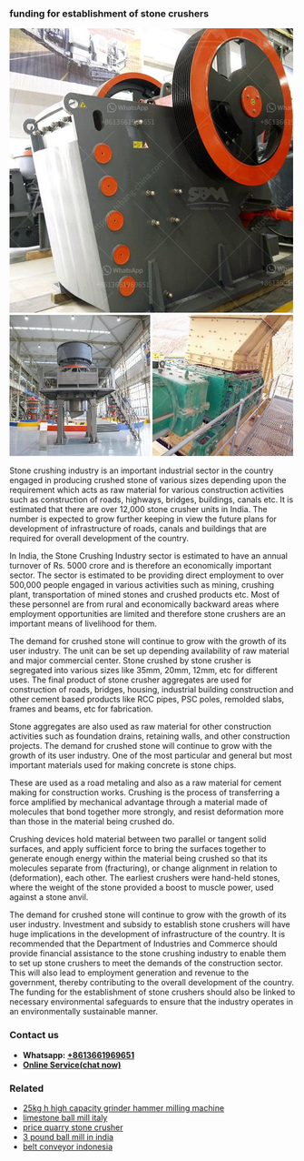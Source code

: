<h3>funding for establishment of stone crushers</h3><img src='1708309500.jpg' alt=''><p>Stone crushing industry is an important industrial sector in the country engaged in producing crushed stone of various sizes depending upon the requirement which acts as raw material for various construction activities such as construction of roads, highways, bridges, buildings, canals etc. It is estimated that there are over 12,000 stone crusher units in India. The number is expected to grow further keeping in view the future plans for development of infrastructure of roads, canals and buildings that are required for overall development of the country.</p><p>In India, the Stone Crushing Industry sector is estimated to have an annual turnover of Rs. 5000 crore and is therefore an economically important sector. The sector is estimated to be providing direct employment to over 500,000 people engaged in various activities such as mining, crushing plant, transportation of mined stones and crushed products etc. Most of these personnel are from rural and economically backward areas where employment opportunities are limited and therefore stone crushers are an important means of livelihood for them.</p><p>The demand for crushed stone will continue to grow with the growth of its user industry. The unit can be set up depending availability of raw material and major commercial center. Stone crushed by stone crusher is segregated into various sizes like 35mm, 20mm, 12mm, etc for different uses. The final product of stone crusher aggregates are used for construction of roads, bridges, housing, industrial building construction and other cement based products like RCC pipes, PSC poles, remolded slabs, frames and beams, etc for fabrication.</p><p>Stone aggregates are also used as raw material for other construction activities such as foundation drains, retaining walls, and other construction projects. The demand for crushed stone will continue to grow with the growth of its user industry. One of the most particular and general but most important materials used for making concrete is stone chips.</p><p>These are used as a road metaling and also as a raw material for cement making for construction works. Crushing is the process of transferring a force amplified by mechanical advantage through a material made of molecules that bond together more strongly, and resist deformation more than those in the material being crushed do.</p><p>Crushing devices hold material between two parallel or tangent solid surfaces, and apply sufficient force to bring the surfaces together to generate enough energy within the material being crushed so that its molecules separate from (fracturing), or change alignment in relation to (deformation), each other. The earliest crushers were hand-held stones, where the weight of the stone provided a boost to muscle power, used against a stone anvil.</p><p>The demand for crushed stone will continue to grow with the growth of its user industry. Investment and subsidy to establish stone crushers will have huge implications in the development of infrastructure of the country. It is recommended that the Department of Industries and Commerce should provide financial assistance to the stone crushing industry to enable them to set up stone crushers to meet the demands of the construction sector. This will also lead to employment generation and revenue to the government, thereby contributing to the overall development of the country. The funding for the establishment of stone crushers should also be linked to necessary environmental safeguards to ensure that the industry operates in an environmentally sustainable manner.</p><h3>Contact us</h3><ul><li><strong>Whatsapp:&nbsp;<a href="https://wa.me/8613661969651">+8613661969651</a></strong></li><li><a href="https://swt.shibang-china.com/?git&amp;zhl&amp;funding for establishment of stone crushers"><strong>Online Service(chat now)</strong></a></li></ul><h3>Related</h3><ul><li><a href='25kg h high capacity grinder hammer milling machine.md'>25kg h high capacity grinder hammer milling machine</a></li><li><a href='limestone ball mill italy.md'>limestone ball mill italy</a></li><li><a href='price quarry stone crusher.md'>price quarry stone crusher</a></li><li><a href='3 pound ball mill in india.md'>3 pound ball mill in india</a></li><li><a href='belt conveyor indonesia.md'>belt conveyor indonesia</a></li></ul>